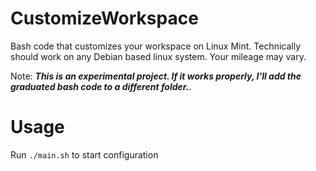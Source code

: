 # CustomizeWorkspace
Bash code that customizes your workspace on Linux Mint. Technically should work on any Debian based linux system. Your mileage may vary.

Note: ***This is an experimental project. If it works properly, I'll add the graduated bash code to a different folder.***.

# Usage
Run `./main.sh` to start configuration
